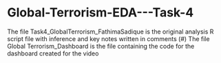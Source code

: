 # Global-Terrorism-EDA---Task-4
 
The file Task4_GlobalTerrorism_FathimaSadique is the original analysis R script file with inference and key notes written in comments (#)
The file Global Terrorism_Dashboard is the file containing the code for the dashboard created for the video 
